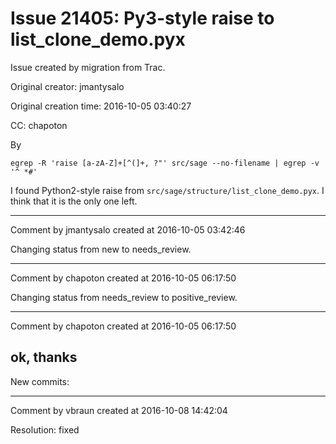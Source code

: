 # Issue 21405: Py3-style raise to list_clone_demo.pyx

Issue created by migration from Trac.

Original creator: jmantysalo

Original creation time: 2016-10-05 03:40:27

CC:  chapoton

By


```
egrep -R 'raise [a-zA-Z]+[^(]+, ?"' src/sage --no-filename | egrep -v '^ *#'
```


I found Python2-style raise from `src/sage/structure/list_clone_demo.pyx`. I think that it is the only one left.


---

Comment by jmantysalo created at 2016-10-05 03:42:46

Changing status from new to needs_review.


---

Comment by chapoton created at 2016-10-05 06:17:50

Changing status from needs_review to positive_review.


---

Comment by chapoton created at 2016-10-05 06:17:50

ok, thanks
----
New commits:


---

Comment by vbraun created at 2016-10-08 14:42:04

Resolution: fixed
